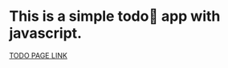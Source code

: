 # This is a simple todo📑 app with javascript.
[TODO PAGE LINK](https://abhaychhani.github.io/Todo_with_javascript/)
